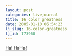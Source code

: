 ```yaml
---
layout: post
categories: livejournal
title: 16 color greatness
date: 2005-01-10 06:54:23
lj_slug: 16-color-greatness
lj_id: 173960
---
```

[Ha! HaHa!](http://www.punksandnerds.com/d/0044.html)
